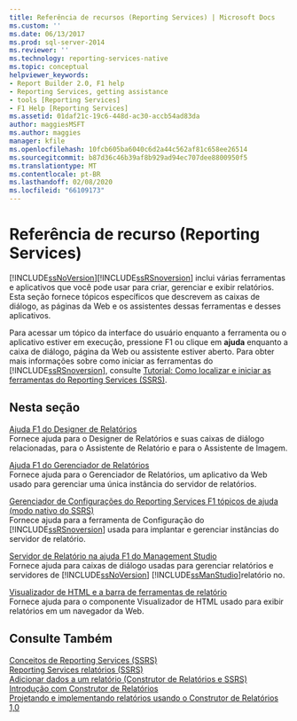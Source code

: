 ```yaml
---
title: Referência de recursos (Reporting Services) | Microsoft Docs
ms.custom: ''
ms.date: 06/13/2017
ms.prod: sql-server-2014
ms.reviewer: ''
ms.technology: reporting-services-native
ms.topic: conceptual
helpviewer_keywords:
- Report Builder 2.0, F1 help
- Reporting Services, getting assistance
- tools [Reporting Services]
- F1 Help [Reporting Services]
ms.assetid: 01daf21c-19c6-448d-ac30-accb54ad83da
author: maggiesMSFT
ms.author: maggies
manager: kfile
ms.openlocfilehash: 10fcb605ba6040c6d2a44c562af81c658ee26514
ms.sourcegitcommit: b87d36c46b39af8b929ad94ec707dee8800950f5
ms.translationtype: MT
ms.contentlocale: pt-BR
ms.lasthandoff: 02/08/2020
ms.locfileid: "66109173"
---
```

# <a name="feature-reference-reporting-services"></a>Referência de recurso (Reporting Services)
  [!INCLUDE[ssNoVersion](../includes/ssnoversion-md.md)][!INCLUDE[ssRSnoversion](../includes/ssrsnoversion-md.md)] inclui várias ferramentas e aplicativos que você pode usar para criar, gerenciar e exibir relatórios. Esta seção fornece tópicos específicos que descrevem as caixas de diálogo, as páginas da Web e os assistentes dessas ferramentas e desses aplicativos.  
  
 Para acessar um tópico da interface do usuário enquanto a ferramenta ou o aplicativo estiver em execução, pressione F1 ou clique em **ajuda** enquanto a caixa de diálogo, página da Web ou assistente estiver aberto. Para obter mais informações sobre como iniciar as ferramentas do [!INCLUDE[ssRSnoversion](../includes/ssrsnoversion-md.md)], consulte [Tutorial: Como localizar e iniciar as ferramentas do Reporting Services &#40;SSRS&#41;](tools/tutorial-how-to-locate-and-start-reporting-services-tools-ssrs.md).  
  
## <a name="in-this-section"></a>Nesta seção  
 [Ajuda F1 do Designer de Relatórios](tools/report-designer-f1-help.md)  
 Fornece ajuda para o Designer de Relatórios e suas caixas de diálogo relacionadas, para o Assistente de Relatório e para o Assistente de Imagem.  
  
 [Ajuda F1 do Gerenciador de Relatórios](../../2014/reporting-services/report-manager-f1-help.md)  
 Fornece ajuda para o Gerenciador de Relatórios, um aplicativo da Web usado para gerenciar uma única instância do servidor de relatórios.  
  
 [Gerenciador de Configurações do Reporting Services F1 tópicos de ajuda &#40;modo nativo do SSRS&#41;](../../2014/sql-server/install/reporting-services-configuration-manager-f1-help-topics-ssrs-native-mode.md)  
 Fornece ajuda para a ferramenta de Configuração do [!INCLUDE[ssRSnoversion](../includes/ssrsnoversion-md.md)] usada para implantar e gerenciar instâncias do servidor de relatório.  
  
 [Servidor de Relatório na ajuda F1 do Management Studio](tools/report-server-in-management-studio-f1-help.md)  
 Fornece ajuda para caixas de diálogo usadas para gerenciar relatórios e servidores de [!INCLUDE[ssNoVersion](../includes/ssnoversion-md.md)] [!INCLUDE[ssManStudio](../includes/ssmanstudio-md.md)]relatório no.  
  
 [Visualizador de HTML e a barra de ferramentas de relatório](html-viewer-and-the-report-toolbar.md)  
 Fornece ajuda para o componente Visualizador de HTML usado para exibir relatórios em um navegador da Web.  
  
## <a name="see-also"></a>Consulte Também  
 [Conceitos de Reporting Services &#40;SSRS&#41;](reporting-services-concepts-ssrs.md)   
 [Reporting Services relatórios &#40;SSRS&#41;](reports/reporting-services-reports-ssrs.md)   
 [Adicionar dados a um relatório &#40;Construtor de Relatórios e SSRS&#41;](report-data/report-datasets-ssrs.md)   
 [Introdução com Construtor de Relatórios](https://www.microsoft.com/download/en/details.aspx?id=29072)   
 [Projetando e implementando relatórios usando o Construtor de Relatórios 1,0](https://go.microsoft.com/fwlink/?LinkId=142601)  
  
  
